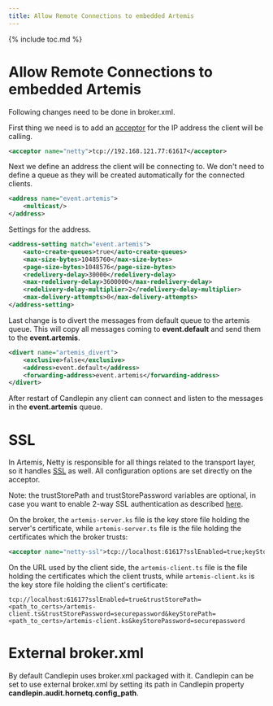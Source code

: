 ```yaml
---
title: Allow Remote Connections to embedded Artemis 
---
```

{% include toc.md %}

# Allow Remote Connections to embedded Artemis


Following changes need to be done in broker.xml.

First thing we need is to add an [acceptor](https://activemq.apache.org/components/artemis/documentation/1.0.0/configuring-transports.html) for the IP address the client will be calling.
```xml
<acceptor name="netty">tcp://192.168.121.77:61617</acceptor>
```

Next we define an address the client will be connecting to. We don't need to define a queue as they will be created automatically for the connected clients.

```xml
<address name="event.artemis">
    <multicast/>
</address>
```

Settings for the address.
```xml
<address-setting match="event.artemis">
    <auto-create-queues>true</auto-create-queues>
    <max-size-bytes>10485760</max-size-bytes>
    <page-size-bytes>1048576</page-size-bytes>
    <redelivery-delay>30000</redelivery-delay>
    <max-redelivery-delay>3600000</max-redelivery-delay>
    <redelivery-delay-multiplier>2</redelivery-delay-multiplier>
    <max-delivery-attempts>0</max-delivery-attempts>
</address-setting>
```

Last change is to divert the messages from default queue to the artemis queue. This will copy all messages coming to **event.default** and send them to the **event.artemis**.
```xml
<divert name="artemis_divert">
    <exclusive>false</exclusive>
    <address>event.default</address>
    <forwarding-address>event.artemis</forwarding-address>
</divert>
```


After restart of Candlepin any client can connect and listen to the messages in the **event.artemis** queue.

# SSL
In Artemis, Netty is responsible for all things related to the transport layer, so it handles [SSL](https://activemq.apache.org/components/artemis/migration-documentation/ssl.html) as well. All configuration options are set directly on the acceptor.

Note: the trustStorePath and trustStorePassword variables are optional, in case you want to enable 2-way SSL authentication as described [here](https://github.com/apache/activemq-artemis/tree/master/examples/features/standard/ssl-enabled-dual-authentication).

On the broker, the `artemis-server.ks` file is the key store file holding the server's certificate, while `artemis-server.ts` file is the file holding the certificates which the broker trusts:
```xml
<acceptor name="netty-ssl">tcp://localhost:61617?sslEnabled=true;keyStorePath=${artemis.instance}/certs/artemis-server.ks;keyStorePassword=securepassword;needClientAuth=true;trustStorePath=${artemis.instance}/certs/artemis-server.ts;trustStorePassword=securepassword/acceptor>
```

On the URL used by the client side, the `artemis-client.ts` file is the file holding the certificates which the client trusts, while `artemis-client.ks` is the key store file holding the client's certificate:
```
tcp://localhost:61617?sslEnabled=true&trustStorePath=<path_to_certs>/artemis-client.ts&trustStorePassword=securepassword&keyStorePath=<path_to_certs>/artemis-client.ks&keyStorePassword=securepassword
```

# External broker.xml
By default Candlepin uses broker.xml packaged with it. Candlepin can be set to use external broker.xml by setting its path in Candlepin property **candlepin.audit.hornetq.config_path**.